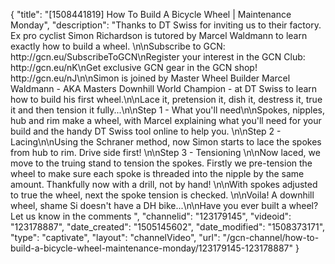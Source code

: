 {
    "title": "[1508441819] How To Build A Bicycle Wheel | Maintenance Monday",
    "description": "Thanks to DT Swiss for inviting us to their factory. Ex pro cyclist Simon Richardson is tutored by Marcel Waldmann to learn exactly how to build a wheel. \n\nSubscribe to GCN: http:\/\/gcn.eu\/SubscribeToGCN\nRegister your interest in the GCN Club: http:\/\/gcn.eu\/nK\nGet exclusive GCN gear in the GCN shop! http:\/\/gcn.eu\/nJ\n\nSimon is joined by Master Wheel Builder Marcel Waldmann - AKA Masters Downhill World Champion - at DT Swiss to learn how to build his first wheel.\n\nLace it, pretension it, dish it, destress it, true it and then tension it fully...\n\nStep 1 - What you'll need\n\nSpokes, nipples, hub and rim make a wheel, with Marcel explaining what you'll need for your build and the handy DT Swiss tool online to help you. \n\nStep 2 - Lacing\n\nUsing the Schraner method, now Simon starts to lace the spokes from hub to rim. Drive side first! \n\nStep 3 - Tensioning \n\nNow laced, we move to the truing stand to tension the spokes. Firstly we pre-tension the wheel to make sure each spoke is threaded into the nipple by the same amount. Thankfully now with a drill, not by hand! \n\nWith spokes adjusted to true the wheel, next the spoke tension is checked. \n\nVoila! A downhill wheel, shame Si doesn't have a DH bike...\n\nHave you ever built a wheel? Let us know in the comments ",
    "channelid": "123179145",
    "videoid": "123178887",
    "date_created": "1505145602",
    "date_modified": "1508373171",
    "type": "captivate",
    "layout": "channelVideo",
    "url": "\/gcn-channel\/how-to-build-a-bicycle-wheel-maintenance-monday\/123179145-123178887"
}